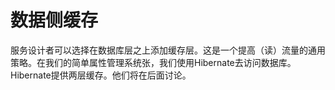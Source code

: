 # 数据侧缓存

服务设计者可以选择在数据库层之上添加缓存层。这是一个提高（读）流量的通用策略。在我们的简单属性管理系统张，我们使用Hibernate去访问数据库。Hibernate提供两层缓存。他们将在后面讨论。

